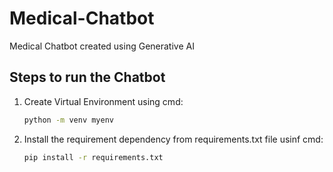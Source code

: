 # Medical-Chatbot
Medical Chatbot created using Generative AI

## Steps to run the Chatbot

1. Create Virtual Environment using cmd:
    ```bash
    python -m venv myenv
    ```
2. Install the requirement dependency from requirements.txt file usinf cmd:
    ```bash
    pip install -r requirements.txt
    ```
